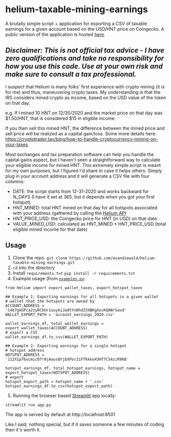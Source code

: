 # helium-taxable-mining-earnings

A brutally simple script + application for exporting a CSV of taxable earnings for a given account based on the USD/HNT price on Coingecko. A public version of the application is hosted [here](http://heliumtaxtool.com).
## ***Disclaimer**: This is not official tax advice - I have zero qualifications and take no responsibility for how you use this code. Use at your own risk and make sure to consult a tax professional.*

I suspect that Helium is many folks' first experience with crypto mining (it is for me) and thus, maneuvering crypto taxes. My understanding is that the IRS considers mined crypto as income, based on the USD value of the token on that day.

e.g. If I mined 10 HNT on 12/30/2020 and the market price on that day was $1.50/HNT, that is considered $15 in eligible income.

If you then sell this mined HNT, the difference between the mined price and sell price will be realized as a capital gain/loss. 
Some more details here: https://cryptotrader.tax/blog/how-to-handle-cryptocurrency-mining-on-your-taxes

Most exchanges and tax preparation software can help you handle the capital gains aspect, but I haven't seen a straightforward way to calculate your eligible income for mined HNT. This extremely simple script is meant for my own purposes, but I figured I'd share in case it helps others. Simply plug in your account address and it will generate a CSV file with four columns: 
- DATE: the script starts from 12-31-2020 and works backward for N_DAYS (I have it set at 365, but it depends when you got your first hotspot)
- HNT_MINED: total HNT mined on that day for all hotspots associated with your address (gathered by calling the [Helium API](https://developer.helium.com/blockchain/api/api-hotspots)
- HNT_PRICE_USD: the Coingecko price for HNT (in USD) on that date
- VALUE_MINED_USD: calculated as HNT_MINED * HNT_PRICE_USD (total eligible mined income for that date)

## Usage
1. Clone the repo. 
`git clone https://github.com/evandiewald/helium-taxable-mining-earnings.git`
2. `cd` into the directory
3. Install `requirements.txt`
`pip install -r requirements.txt`
4. Example usage (from [`examples.py`](examples.py):
```
from Helium import export_wallet_taxes, export_hotspot_taxes

## Example 1: Exporting earnings for all hotspots in a given wallet
# wallet that the hotspots are owned by
ACCOUNT_ADDRESS = '14b7gkGPca2zyRCbUr1uuykiJwdtYnDhdZ3XBKgXocKQANrSavd'
WALLET_EXPORT_PATH = 'account_earnings_2020.csv'

wallet_earnings_df, total_wallet_earnings = export_wallet_taxes(ACCOUNT_ADDRESS)
# export a CSV
wallet_earnings_df.to_csv(WALLET_EXPORT_PATH)

## Example 2: Exporting earnings for a single hotspot
# hotspot address
HOTSPOT_ADDRESS = '112X1p7bucmicDfr8jAausQYjbXPor2iFTkkko43HT7CS4ziR9kB'

hotspot_earnings_df, total_hotspot_earnings, hotspot_name = export_hotspot_taxes(HOTSPOT_ADDRESS)
# export
hotspot_export_path = hotspot_name + '.csv'
hotspot_earnings_df.to_csv(hotspot_export_path)
```
5. Running the browser based [Streamlit](https://streamlit.io) app locally:

`streamlit run app.py`

The app is served by default at http://localhost:8501

Like I said, nothing special, but if it saves someone a few minutes of coding then it's worth it. 
